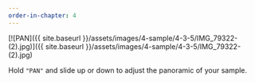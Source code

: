 ```yaml
---
order-in-chapter: 4
---
```


[![PAN]({{ site.baseurl }}/assets/images/4-sample/4-3-5/IMG_79322-(2).jpg)]({{
site.baseurl }}/assets/images/4-sample/4-3-5/IMG_79322-(2).jpg)

Hold `"PAN"` and slide up or down to adjust the panoramic of your sample.
